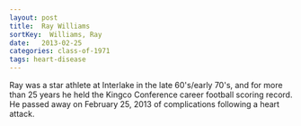 ```yaml
---
layout: post
title:  Ray Williams
sortKey:  Williams, Ray
date:   2013-02-25
categories: class-of-1971
tags: heart-disease
---
```

Ray was a star athlete at Interlake in the late 60's/early 70's, and for more than 25 years he held the Kingco Conference career football scoring record. He passed away on February 25, 2013 of complications following a heart attack.
